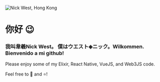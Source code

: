 ![Nick West, Hong Kong](https://i.imgur.com/gippVfX.png)

# 你好 😉 

### 我叫韋羲Nick West。 僕はウエスト◈ニック。Wilkommen. Bienvenido a mi github!

Please enjoy some of my Elixir, React Native, VueJS, and Web3JS code. 

Feel free to 🍴 and ⭐!


<!--
**njwest/njwest** is a ✨ _special_ ✨ repository because its `README.md` (this file) appears on your GitHub profile.

Here are some ideas to get you started:

- 🔭 I’m currently working on ...
- 🌱 I’m currently learning ...
- 👯 I’m looking to collaborate on ...
- 🤔 I’m looking for help with ...
- 💬 Ask me about ...
- 📫 How to reach me: ...
- 😄 Pronouns: ...
- ⚡ Fun fact: ...
-->
